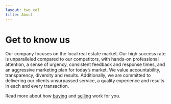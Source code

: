 ```yaml
---
layout: two_col
title: About
---
```


# Get to know us

Our company focuses on the local real estate market. Our high success rate is unparalleled compared to our competitors, with hands-on professional attention, a sense of urgency, consistent feedback and response times, and an aggressive marketing plan for today’s market. We value accountability, transparency, diversity and results. Additionally, we are committed to delivering our clients unsurpassed service, a quality experience and results in each and every transaction.

Read more about how [buying](/buying) and [selling](/selling) work for you.
